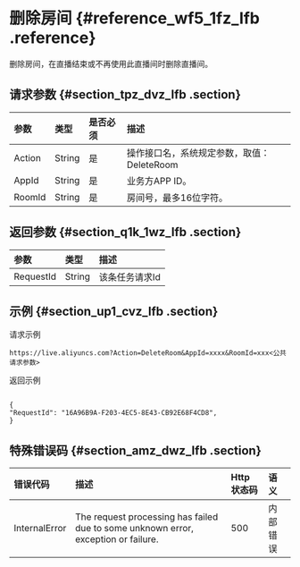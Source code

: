 # 删除房间 {#reference_wf5_1fz_lfb .reference}

删除房间，在直播结束或不再使用此直播间时删除直播间。

## 请求参数 {#section_tpz_dvz_lfb .section}

|参数|类型|是否必须|描述|
|:-|:-|:---|:-|
|Action|String|是|操作接口名，系统规定参数，取值：DeleteRoom|
|AppId|String|是|业务方APP ID。|
|RoomId|String|是|房间号，最多16位字符。|

## 返回参数 {#section_q1k_1wz_lfb .section}

|参数|类型|描述|
|:-|:-|:-|
|RequestId|String|该条任务请求Id|

## 示例 {#section_up1_cvz_lfb .section}

请求示例

```
https://live.aliyuncs.com?Action=DeleteRoom&AppId=xxxx&RoomId=xxx<公共请求参数>
```

返回示例

```

{
"RequestId": "16A96B9A-F203-4EC5-8E43-CB92E68F4CD8",
}
```

## 特殊错误码 {#section_amz_dwz_lfb .section}

|错误代码|描述|Http 状态码|语义|
|:---|:-|:-------|:-|
|InternalError|The request processing has failed due to some unknown error, exception or failure.|500|内部错误|

